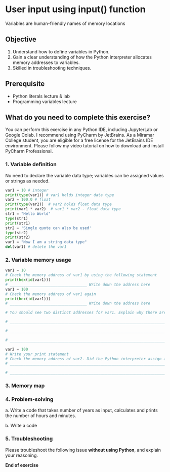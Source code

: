 # User input using input() function

Variables are human-friendly names of memory locations

## Objective

1. Understand how to define variables in Python.
2. Gain a clear understanding of how the Python interpreter allocates memory addresses to variables.
3. Skilled in troubleshooting techniques.

## Prerequisite

- Python literals lecture & lab
- Programming variables lecture

## What do you need to complete this exercise?

You can perform this exercise in any Python IDE, including JupyterLab or Google Colab.
I recommend using PyCharm by JetBrains. As a Miramar College student, you are eligible for a free license for the JetBrains IDE environment. 
Please follow my video tutorial on how to download and install PyCharm Professional. 

### 1. Variable definition
No need to declare the variable data type; variables can be assigned values or strings as needed.

```python
var1 = 10 # integer
print(type(var1)) # var1 holds integer data type
var2 = 100.0 # float
print(type(var2))  # var2 holds float data type
print(var1 * var2)  # var1 * var2 - float data type
str1 = "Hello World"
type(str1)
print(str1)
str2 = 'Single quote can also be used'
type(str2)
print(str2)
var1 = "Now I am a string data type"
del(var1) # delete the var1
```

### 2. Variable memory usage

```python
var1 = 10
# Check the memory address of var1 by using the following statement
print(hex(id(var1)))
# __________________________________ Write down the address here
var1 = 100
# Check the memory address of var1 again
print(hex(id(var1)))
# __________________________________ Write down the address here

# You should see two distinct addresses for var1. Explain why there are two different addresses and what happened to the first one.

# ________________________________________________________________________

# ________________________________________________________________________

# ________________________________________________________________________

var2 = 100
# Write your print statement
# Check the memory address of var2. Did the Python interpreter assign a new memory address or reuse the existing one?
# ________________________________________________________________________

# ________________________________________________________________________

```

### 3. Memory map


### 4. Problem-solving
a. Write a code that takes number of years as input, calculates and prints the number of hours and minutes.  

b. Write a code

### 5. Troubleshooting
Please troubleshoot the following issue **without using Python**, and explain your reasoning.

  

**End of exercise**

